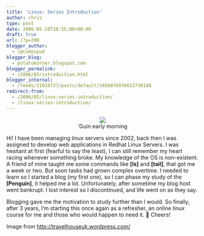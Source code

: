```yaml
---
title: 'Linux: Series Introduction'
author: chris
type: post
date: 2006-05-28T10:55:00+00:00
draft: true
url: /?p=290
blogger_author:
  - \@codespud
blogger_blog:
  - potatokorner.blogspot.com
blogger_permalink:
  - /2006/05/introduction.html
blogger_internal:
  - /feeds/21010737/posts/default/3456076076653730148
redirect-from: 
  - /2006/05/linux-series-introduction/
  - /linux-series-introduction/
---
```

<div style="clear: both; text-align: center;">
  <a href="http://1.bp.blogspot.com/_BBS5bkzuLXM/Sr6kZpeynsI/AAAAAAAADGE/ZpSfgF5JyIQ/s1600-h/potatokorner-linux-intro.jpg" style="margin-left: 1em; margin-right: 1em;"><img border="0" src="http://1.bp.blogspot.com/_BBS5bkzuLXM/Sr6kZpeynsI/AAAAAAAADGE/ZpSfgF5JyIQ/s320/potatokorner-linux-intro.jpg" /></a><br /><span>&#8216;Guin early morning</span>
</div>

Hi! I have been managing linux servers since 2002, back then I was assigned to develop web applications in Redhat Linux Servers. I was hesitant at first (fearful to say the least), I can still remember my heart racing whenever something broke. My knowledge of the OS is non-existent. A friend of mine taught me some commands like <span style="font-weight: bold;">[ls]</span> and <span style="font-weight: bold;">[tail]</span>, that got me a week or two. But soon tasks had grown complex overtime. I needed to learn so I started a blog (my first one), so I can phase my study of the <span style="font-weight: bold;">[Penguin]</span>, it helped me a lot. Unfortunately, after sometime my blog host went bankrupt. I lost interest so I discontinued, and life went on as they say. 

Blogging gave me the motivation to study further than I would. So finally, after 3 years, I&#8217;m starting this once again as a refresher, an online linux course for me and those who would happen to need it. 🙂 Cheers!

Image from&nbsp;<a href="http://travelhouseuk.wordpress.com/" target="_blank">http://travelhouseuk.wordpress.com/</a>
